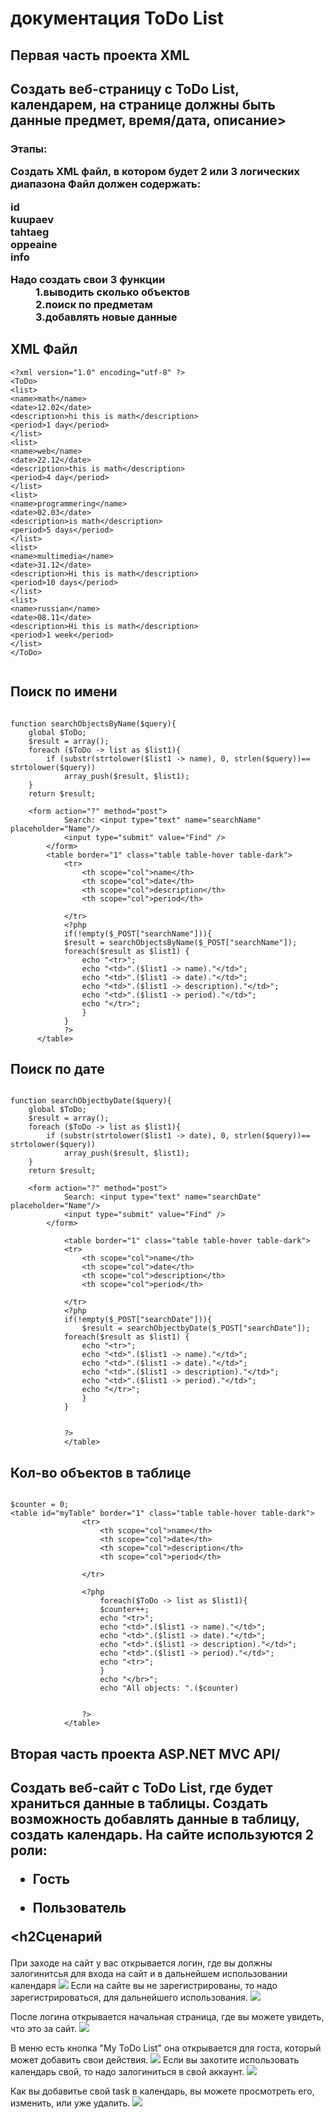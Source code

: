 <h1>документация ToDo List</h1>
<h2>Первая часть проекта XML<h2/>
  <h2>Создать веб-страницу с ToDo List, календарем, на странице должны быть данные предмет, время/дата, описание><h3/>
  Этапы:

Создать XML файл, в котором будет 2 или 3 логических диапазона
Файл должен содержать: 
<dl>
  <dt>id</dt>
  <dt>kuupaev</dt>
  <dt>tahtaeg</dt>
  <dt>oppeaine</dt>
  <dt>info</dt>
</dl>

<dl>
<dt>Надо создать свои 3 функции<dt/>
<dd>1.выводить сколько объектов</dd>
<dd>2.поиск по предметам</dd>
<dd>3.добавлять новые данные</dd>
</dl>

<h2>XML Файл</h2>

```
<?xml version="1.0" encoding="utf-8" ?>
<ToDo>
<list>
<name>math</name>
<date>12.02</date>
<description>hi this is math</description>
<period>1 day</period>
</list>
<list>
<name>web</name>
<date>22.12</date>
<description>this is math</description>
<period>4 day</period>
</list>
<list>
<name>programmering</name>
<date>02.03</date>
<description>is math</description>
<period>5 days</period>
</list>
<list>
<name>multimedia</name>
<date>31.12</date>
<description>Hi this is math</description>
<period>10 days</period>
</list>
<list>
<name>russian</name>
<date>08.11</date>
<description>Hi this is math</description>
<period>1 week</period>
</list>
</ToDo>


```


<h2>Поиск по имени</h2>

```

function searchObjectsByName($query){
    global $ToDo;
    $result = array();
    foreach ($ToDo -> list as $list1){
        if (substr(strtolower($list1 -> name), 0, strlen($query))== strtolower($query))
            array_push($result, $list1);
    }
    return $result;
    
    <form action="?" method="post">
            Search: <input type="text" name="searchName" placeholder="Name"/>
            <input type="submit" value="Find" />
        </form>
        <table border="1" class="table table-hover table-dark">
            <tr>
                <th scope="col">name</th>
                <th scope="col">date</th>
                <th scope="col">description</th>
				<th scope="col">period</th>
                
            </tr>
            <?php
            if(!empty($_POST["searchName"])){
            $result = searchObjectsByName($_POST["searchName"]);
            foreach($result as $list1) {
                echo "<tr>";
                echo "<td>".($list1 -> name)."</td>";
                echo "<td>".($list1 -> date)."</td>";
                echo "<td>".($list1 -> description)."</td>";
				echo "<td>".($list1 -> period)."</td>";
                echo "</tr>";
                }
            }
            ?>
      </table>
```

<h2>Поиск по дате</h2>

```

function searchObjectbyDate($query){
    global $ToDo;
    $result = array();
    foreach ($ToDo -> list as $list1){
        if (substr(strtolower($list1 -> date), 0, strlen($query))== strtolower($query))
            array_push($result, $list1);
    }
    return $result;
    
    <form action="?" method="post">
            Search: <input type="text" name="searchDate" placeholder="Name"/>
            <input type="submit" value="Find" />
        </form>
			
			<table border="1" class="table table-hover table-dark">
            <tr>
                <th scope="col">name</th>
                <th scope="col">date</th>
                <th scope="col">description</th>
				<th scope="col">period</th>
                
            </tr>
			<?php
			if(!empty($_POST["searchDate"])){
				$result = searchObjectbyDate($_POST["searchDate"]);
            foreach($result as $list1) {
                echo "<tr>";
                echo "<td>".($list1 -> name)."</td>";
                echo "<td>".($list1 -> date)."</td>";
                echo "<td>".($list1 -> description)."</td>";
				echo "<td>".($list1 -> period)."</td>";
                echo "</tr>";
                }
			}
			
			
			?>
			</table>
```

<h2>Кол-во объектов в таблице</h2>

```

$counter = 0;
<table id="myTable" border="1" class="table table-hover table-dark">
				<tr>
					<th scope="col">name</th>
					<th scope="col">date</th>
					<th scope="col">description</th>
					<th scope="col">period</th>

				</tr>
				
				<?php	  
					foreach($ToDo -> list as $list1){
					$counter++;
					echo "<tr>";
					echo "<td>".($list1 -> name)."</td>";
					echo "<td>".($list1 -> date)."</td>";
					echo "<td>".($list1 -> description)."</td>";
					echo "<td>".($list1 -> period)."</td>";
					echo "<tr>";
					}
					echo "</br>";
					echo "All objects: ".($counter) 
					
				
				?>
			</table>
```

<h2>Вторая часть проекта ASP.NET MVC API/<h2>
  Создать веб-сайт с ToDo List, где будет храниться данные в таблицы. Создать возможность добавлять данные в таблицу, создать календарь.
  На сайте используются 2 роли:
  
  * Гость
  
  * Пользователь
  
  <h2Сценарий</h2>
  
  При заходе на сайт у вас открывается логин, где вы должны залогинитсья для входа на сайт и в дальнейшем использовании календаря
  ![](Photo/login.PNG)
  Если на сайте вы не зарегистрированы, то надо зарегистрироваться, для дальнейшего использования.
    ![](Photo/register.PNG)

  После логина открывается начальная страница, где вы можете увидеть, что это за сайт.
  ![](Photo/home.PNG)
  
  В меню есть кнопка "My ToDo List" она открывается для госта, который может добавить свои действия.
  ![](Photo/todolist.PNG)
  Если вы захотите использовать календарь свой, то надо залогиниться в свой аккаунт.
    ![](Photo/calendar.PNG)
    
  Как вы добавитье свой task в календарь, вы можете просмотреть его, изменить, или уже удалить.
    ![](Photo/details.PNG)


  
  




